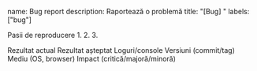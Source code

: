 name: Bug report
description: Raportează o problemă
title: "[Bug] "
labels: ["bug"]

Pasii de reproducere
1.
2.
3.

Rezultat actual
Rezultat așteptat
Loguri/console
Versiuni (commit/tag)
Mediu (OS, browser)
Impact (critică/majoră/minoră)
